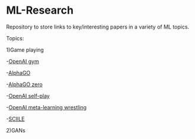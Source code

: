 # ML-Research
Repository to store links to key/interesting papers in a variety of ML topics.

Topics:

  1)Game playing
  
   -<a href="http://arxiv.org/abs/1606.01540">OpenAI gym</a>
  
   -<a href="https://storage.googleapis.com/deepmind-media/alphago/AlphaGoNaturePaper.pdf">AlphaGO</a>

   -<a href="https://deepmind.com/blog/alphago-zero-learning-scratch/">AlphaGO zero</a> 

   -<a href="https://arxiv.org/abs/1710.03748">OpenAI self-play</a>
   
   -<a href="https://arxiv.org/abs/1710.03641">OpenAI meta-learning wrestling</a>
   
   -<a href="https://deepmind.com/blog/deepmind-and-blizzard-open-starcraft-ii-ai-research-environment/">SCIILE</a>
  
  2)GANs


